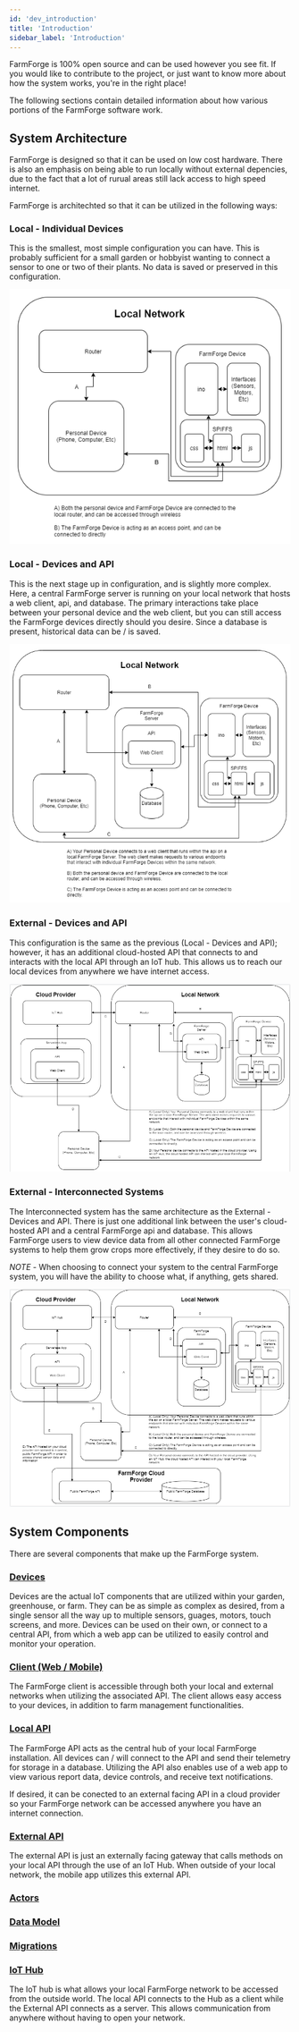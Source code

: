```yaml
---
id: 'dev_introduction'
title: 'Introduction'
sidebar_label: 'Introduction'
---
```


FarmForge is 100% open source and can be used however you see fit. If you would
like to contribute to the project, or just want to know more about how the 
system works, you're in the right place!

The following sections contain detailed information about how various portions
of the FarmForge software work. 

## System Architecture

FarmForge is designed so that it can be used on low cost hardware. There is also an emphasis on being able to run locally without external depencies, due to the
fact that a lot of rurual areas still lack access to high speed internet. 

FarmForge is architechted so that it can be utilized in the following ways:

### Local - Individual Devices
This is the smallest, most simple configuration you can have. This is probably sufficient for a small garden or hobbyist wanting to connect a sensor to one or two of their plants. No data is saved or preserved in this configuration.

![Diagram](/img/Local_Individual.PNG)

### Local - Devices and API
This is the next stage up in configuration, and is slightly more complex. Here, a central FarmForge server is running on your local network that hosts a web client, api, and database. The primary interactions take place between your personal device and the web client, but you can still access the FarmForge devices directly should you desire. Since a database is present, historical data can be / is saved.

![Diagram](/img/Local_Api.PNG)

### External - Devices and API
This configuration is the same as the previous (Local - Devices and API); however, it has an additional cloud-hosted API that connects to and interacts with the local API through an IoT hub. This allows us to reach our local devices from anywhere we have internet access.

![Diagram](/img/External_Api.PNG)

### External - Interconnected Systems
The Interconnected system has the same architecture as the External - Devices and API. There is just one additional link between the user's cloud-hosted API and a central FarmForge api and database. This allows FarmForge users to view device data from all other connected FarmForge systems to help them grow crops more effectively, if they desire to do so.

*NOTE* - When choosing to connect your system to the central FarmForge system, you will have the ability to choose what, if anything, gets shared.

![Diagram](/img/External_Interconnected.PNG)

## System Components
There are several components that make up the FarmForge system.

### [Devices](/docs/development/devices)

Devices are the actual IoT components that are utilized within your garden, 
greenhouse, or farm. They can be as simple as complex as desired, from a single 
sensor all the way up to multiple sensors, guages, motors, touch screens, and 
more. Devices can be used on their own, or connect to a central API, from which 
a web app can be utilized to easily control and monitor your operation.

### [Client (Web / Mobile)](/docs/development/client)

The FarmForge client is accessible through both your local and external networks when utilizing the associated API. The client allows easy access to your devices, 
in addition to farm management functionalities.

### [Local API](/docs/development/api)

The FarmForge API acts as the central hub of your local FarmForge installation. 
All devices can / will connect to the API and send their telemetry for storage 
in a database. Utilizing the API also enables use of a web app to view various 
report data, device controls, and receive text notifications.

If desired, it can be conected to an external facing API in a cloud provider so your FarmForge network can be accessed anywhere you have an internet connection.

### [External API](/docs/development/ext_api)

The external API is just an externally facing gateway that calls methods on your 
local API through the use of an IoT Hub. When outside of your local network, the 
mobile app utilizes this external API.

### [Actors](/docs/development/actors)

### [Data Model](/docs/development/data_model)

### [Migrations](/docs/development/migrations)

### [IoT Hub](/docs/development/iot_hub)

The IoT hub is what allows your local FarmForge network to be accessed from the 
outside world. The local API connects to the Hub as a client while the External 
API connects as a server. This allows communication from anywhere without having 
to open your network.
